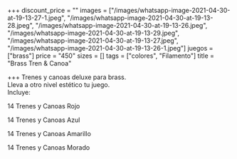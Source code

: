 +++
discount_price = ""
images = ["/images/whatsapp-image-2021-04-30-at-19-13-27-1.jpeg", "/images/whatsapp-image-2021-04-30-at-19-13-28.jpeg", "/images/whatsapp-image-2021-04-30-at-19-13-26.jpeg", "/images/whatsapp-image-2021-04-30-at-19-13-29.jpeg", "/images/whatsapp-image-2021-04-30-at-19-13-27.jpeg", "/images/whatsapp-image-2021-04-30-at-19-13-26-1.jpeg"]
juegos = ["brass"]
price = "450"
sizes = []
tags = ["colores", "Filamento"]
title = "Brass Tren & Canoa"

+++
Trenes y canoas deluxe para brass.  
Lleva a otro nivel estético tu juego.   
Incluye: 

14 Trenes y Canoas Rojo

14 Trenes y Canoas Azul

14 Trenes y Canoas Amarillo

14 Trenes y Canoas Morado